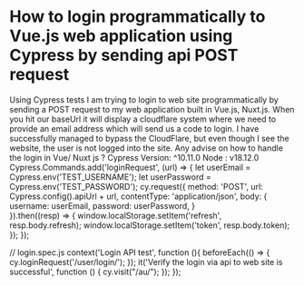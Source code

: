 
# How to login programmatically to Vue.js web application using Cypress by sending api POST request

Using Cypress tests I am trying to login to web site programmatically by sending a POST  request to my web application built in Vue.js, Nuxt.js. When you hit our baseUrl it will display a cloudflare system where we need to provide an email address which will send us a code to login. I have successfully managed to bypass the CloudFlare, but even though I see the website, the user is not logged into the site. Any advise on how to handle the login in Vue/ Nuxt js ?
Cypress Version: ^10.11.0
Node : v18.12.0
Cypress.Commands.add('loginRequest', (url) => {
  let userEmail = Cypress.env('TEST_USERNAME');
  let userPassword = Cypress.env('TEST_PASSWORD');
  cy.request({
    method: 'POST',
    url: Cypress.config().apiUrl + url,
    contentType: 'application/json',
    body: {
      username: userEmail,
      password: userPassword,
    }   
  }).then((resp) => {
    window.localStorage.setItem('refresh', resp.body.refresh);
    window.localStorage.setItem('token', resp.body.token);
  });
});

// login.spec.js
context('Login API test', function (){
    beforeEach(() => {
        cy.loginRequest('/user/login/');
     });
    it('Verify the login via api to web site is successful', function () {
      cy.visit("/au/");
    });
});


        